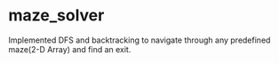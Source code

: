 # maze_solver
Implemented DFS and backtracking to navigate through any predefined maze(2-D Array) and find an exit.
